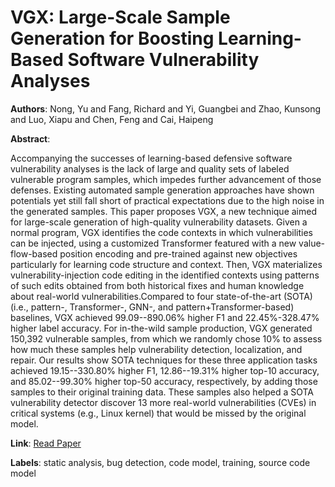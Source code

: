 # VGX: Large-Scale Sample Generation for Boosting Learning-Based Software Vulnerability Analyses

**Authors**: Nong, Yu and Fang, Richard and Yi, Guangbei and Zhao, Kunsong and Luo, Xiapu and Chen, Feng and Cai, Haipeng

**Abstract**:

Accompanying the successes of learning-based defensive software vulnerability analyses is the lack of large and quality sets of labeled vulnerable program samples, which impedes further advancement of those defenses. Existing automated sample generation approaches have shown potentials yet still fall short of practical expectations due to the high noise in the generated samples. This paper proposes VGX, a new technique aimed for large-scale generation of high-quality vulnerability datasets. Given a normal program, VGX identifies the code contexts in which vulnerabilities can be injected, using a customized Transformer featured with a new value-flow-based position encoding and pre-trained against new objectives particularly for learning code structure and context. Then, VGX materializes vulnerability-injection code editing in the identified contexts using patterns of such edits obtained from both historical fixes and human knowledge about real-world vulnerabilities.Compared to four state-of-the-art (SOTA) (i.e., pattern-, Transformer-, GNN-, and pattern+Transformer-based) baselines, VGX achieved 99.09--890.06\% higher F1 and 22.45\%-328.47\% higher label accuracy. For in-the-wild sample production, VGX generated 150,392 vulnerable samples, from which we randomly chose 10\% to assess how much these samples help vulnerability detection, localization, and repair. Our results show SOTA techniques for these three application tasks achieved 19.15--330.80\% higher F1, 12.86--19.31\% higher top-10 accuracy, and 85.02--99.30\% higher top-50 accuracy, respectively, by adding those samples to their original training data. These samples also helped a SOTA vulnerability detector discover 13 more real-world vulnerabilities (CVEs) in critical systems (e.g., Linux kernel) that would be missed by the original model.

**Link**: [Read Paper](https://doi.org/10.1145/3597503.3639116)

**Labels**: static analysis, bug detection, code model, training, source code model
